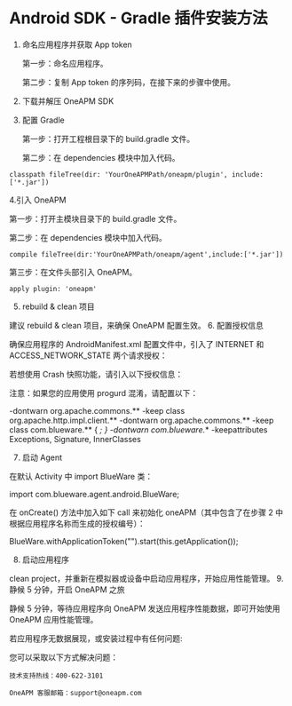 # Android SDK - Gradle 插件安装方法

1. 命名应用程序并获取 App token

    第一步：命名应用程序。

    第二步：复制 App token 的序列码，在接下来的步骤中使用。

2. 下载并解压 OneAPM SDK

3. 配置 Gradle

    第一步：打开工程根目录下的 build.gradle 文件。

    第二步：在 dependencies 模块中加入代码。

```classpath fileTree(dir: 'YourOneAPMPath/oneapm/plugin', include: ['*.jar'])```

4.引入 OneAPM

第一步：打开主模块目录下的 build.gradle 文件。

第二步：在 dependencies 模块中加入代码。

```compile fileTree(dir:'YourOneAPMPath/oneapm/agent',include:['*.jar'])```

第三步：在文件头部引入 OneAPM。

```apply plugin: 'oneapm'```

5. rebuild & clean 项目

建议 rebuild & clean 项目，来确保 OneAPM 配置生效。
6.  配置授权信息

确保应用程序的 AndroidManifest.xml 配置文件中，引入了 INTERNET 和 ACCESS_NETWORK_STATE 两个请求授权：

<uses-permission android:name="android.permission.INTERNET" />
<uses-permission android:name="android.permission.ACCESS_NETWORK_STATE" />

若想使用 Crash 快照功能，请引入以下授权信息：

<uses-permission android:name="android.permission.GET_TASKS" />

注意：如果您的应用使用 progurd 混淆，请配置以下：

 -dontwarn org.apache.commons.**
 -keep class org.apache.http.impl.client.**
 -dontwarn org.apache.commons.**
 -keep class com.blueware.** { *; }
 -dontwarn com.blueware.**
 -keepattributes Exceptions, Signature, InnerClasses

7. 启动 Agent

在默认 Activity 中 import BlueWare 类：

import com.blueware.agent.android.BlueWare;

在 onCreate() 方法中加入如下 call 来初始化 oneAPM（其中包含了在步骤 2 中根据应用程序名称而生成的授权编号）：

BlueWare.withApplicationToken("<generate app token by creating a name above>").start(this.getApplication());

8. 启动应用程序

clean project，并重新在模拟器或设备中启动应用程序，开始应用性能管理。
9. 静候 5 分钟，开启 OneAPM 之旅

静候 5 分钟，等待应用程序向 OneAPM 发送应用程序性能数据，即可开始使用 OneAPM 应用性能管理。

若应用程序无数据展现，或安装过程中有任何问题:

您可以采取以下方式解决问题：

    技术支持热线：400-622-3101

    OneAPM 客服邮箱：support@oneapm.com